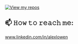 [![View my repos](https://github-readme-stats.vercel.app/api/top-langs?username=alexloween&locale=en&layout=compact)](https://github.com/alexloweeen?tab=repositories)
## 📫 𝙷𝚘𝚠 𝚝𝚘 𝚛𝚎𝚊𝚌𝚑 𝚖𝚎:
www.linkedin.com/in/alexlowen

<div align="left">
</div>
